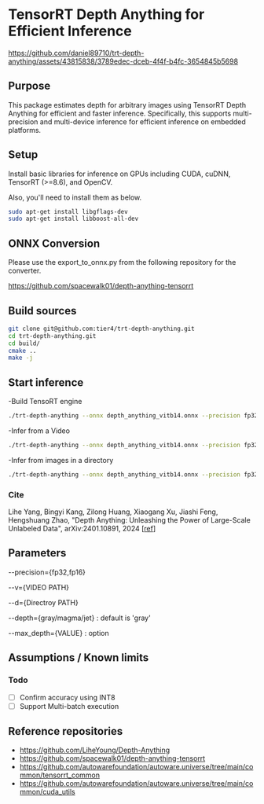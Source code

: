 # TensorRT Depth Anything for Efficient Inference

https://github.com/daniel89710/trt-depth-anything/assets/43815838/3789edec-dceb-4f4f-b4fc-3654845b5698

## Purpose

This package estimates depth for arbitrary images using TensorRT Depth Anything for efficient and faster inference.
Specifically, this supports multi-precision and multi-device inference for efficient inference on embedded platforms.

## Setup

Install basic libraries for inference on GPUs including CUDA, cuDNN, TensorRT (>=8.6), and OpenCV.

Also, you'll need to install them as below.
```bash
sudo apt-get install libgflags-dev
sudo apt-get install libboost-all-dev
```

## ONNX Conversion

Please use the export_to_onnx.py from the following repository for the converter.

https://github.com/spacewalk01/depth-anything-tensorrt

## Build sources

```bash
git clone git@github.com:tier4/trt-depth-anything.git
cd trt-depth-anything.git
cd build/
cmake ..
make -j
```

## Start inference

-Build TensoRT engine

```bash
./trt-depth-anything --onnx depth_anything_vitb14.onnx --precision fp32
```

-Infer from a Video

```bash
./trt-depth-anything --onnx depth_anything_vitb14.onnx --precision fp32 --v {VIDEO PATH} --depth {gray/magma/jet} (--max_depth VALUE)
```

-Infer from images in a directory
```bash
./trt-depth-anything --onnx depth_anything_vitb14.onnx --precision fp32 --d {Directory PATH} --depth {gray/magma/jet} (--max_depth VALUE) (--save_detections --save_detections_path {SAVE_PATH}) (--dont_show)
```


### Cite

Lihe Yang, Bingyi Kang, Zilong Huang, Xiaogang Xu, Jiashi Feng, Hengshuang Zhao, "Depth Anything: Unleashing the Power of Large-Scale Unlabeled Data", arXiv:2401.10891, 2024 [[ref](https://arxiv.org/abs/2401.10891)]


## Parameters

--precision={fp32,fp16}

--v={VIDEO PATH}

--d={Directroy PATH}

--depth={gray/magma/jet} : default is 'gray'

--max_depth={VALUE} : option

## Assumptions / Known limits

### Todo

- [ ] Confirm accuracy using INT8
- [ ] Support Multi-batch execution

## Reference repositories

- <https://github.com/LiheYoung/Depth-Anything>
- <https://github.com/spacewalk01/depth-anything-tensorrt>
- <https://github.com/autowarefoundation/autoware.universe/tree/main/common/tensorrt_common>
- <https://github.com/autowarefoundation/autoware.universe/tree/main/common/cuda_utils>

